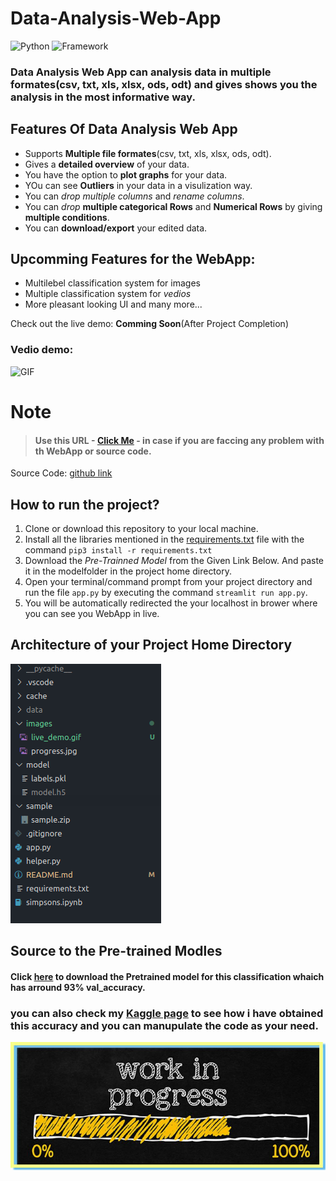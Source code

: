# Data-Analysis-Web-App

![Python](https://img.shields.io/badge/Python-3.8-blueviolet)
![Framework](https://img.shields.io/badge/Framework-sreamlit-red)


### **Data Analysis Web App** can analysis data in multiple formates(csv, txt, xls, xlsx, ods, odt) and gives shows you the analysis in the most informative way. 


## Features Of Data Analysis Web App
- Supports **Multiple file formates**(csv, txt, xls, xlsx, ods, odt).
- Gives a **detailed overview** of your data.
- You have the option to **plot graphs** for your data.
- YOu can see **Outliers** in your data in a visulization way.
- You can *drop* *multiple columns* and *rename columns*.
- You can *drop* **multiple categorical Rows** and **Numerical Rows** by giving **multiple conditions**.
- You can **download/export** your edited data.

## Upcomming Features for the WebApp:
- Multilebel classification system for images 
- Multiple classification system for *vedios*
- More pleasant looking UI and many more... 


Check out the live demo: **Comming Soon**(After Project Completion)

### Vedio demo:
<p><img  alt="GIF" src="https://github.com/everydaycodings/Simpsons-Character-Image-Recognition/blob/master/images/live_demo.gif" width="800" height="450" /></p>

# Note

> #### Use this URL - [Click Me](https://github.com/everydaycodings/Simpsons-Character-Image-Recognition/issues/new) - in case if you are faccing any problem with th WebApp or source code.



Source Code: [github link](https://github.com/everydaycodings/Simpsons-Character-Image-Recognition)


## How to run the project?

1. Clone or download this repository to your local machine.
2. Install all the libraries mentioned in the [requirements.txt](https://github.com/everydaycodings/Simpsons-Character-Image-Recognition/blob/master/requirements.txt) file with the command `pip3 install -r requirements.txt`
3. Download the *Pre-Trainned Model* from the Given Link Below. And paste it in the modelfolder in the project home directory.
4. Open your terminal/command prompt from your project directory and run the file `app.py` by executing the command `streamlit run app.py`.
5. You will be automatically redirected the your localhost in brower where you can see you WebApp in live.

## Architecture of your Project Home Directory

![IMG-folder_directory](https://github.com/everydaycodings/Simpsons-Character-Image-Recognition/blob/master/images/folder_directory.png)

## Source to the Pre-trained Modles
#### Click [here](https://mega.nz/folder/4aI10KQa#idFs-G7riCJXqf2Ee8lVZA) to download the Pretrained model for this classification whaich has arround 93% val_accuracy.
### you can also check my [Kaggle page](https://www.kaggle.com/everydaycodings/simpsons-image-classification-cnn-val-acc-93) to see how i have obtained this accuracy and you can manupulate the code as your need.

![](https://github.com/everydaycodings/Simpsons-Character-Image-Recognition/blob/master/images/progress.jpg)
